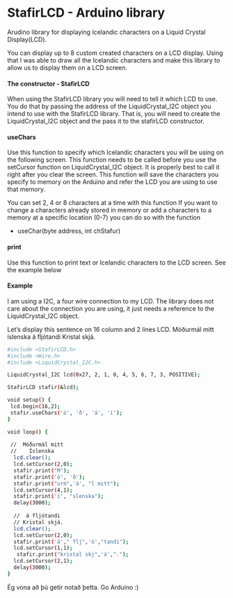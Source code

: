# StafirLCD - Arduino library
Arudino library for displaying Icelandic characters on a Liquid Crystal Display(LCD).

You can display up to 8 custom created characters on a LCD display.  Using that I was able to draw all the Icelandic characters and make this library to allow us to display them on a LCD screen.

#### The constructor - StafirLCD
When using the StafirLCD library you will need to tell it which LCD to use.  
You do that by passing the address of the LiquidCrystal_I2C object you 
intend to use with the StafirLCD library.  That is,  you will need to create 
the LiquidCrystal_I2C object and the pass it to the stafirLCD constructor. 

#### useChars
Use this function to specify which Icelandic characters you will be using on the following screen.  This function needs to be called before you use the setCursor function on LiquidCrystal_I2C object.  It is properly best to call it right after you clear the screen. This function will save the characters you specify to memory on the Arduino and refer the LCD you are using to use that memory.

You can set 2, 4 or 8 characters at a time with this function
If you want to change a characters already stored in memory or add a characters to a memory at a specific location (0-7) you can do so with the function 
*   useChar(byte address, int chStafur) 


#### print
Use this function to print text or Icelandic characters to the LCD screen.  See the example below

#### Example
I am using a I2C, a four wire connection to my LCD.  The library does not care about the connection you are using, it just needs a reference to the  LiquidCrystal_I2C object.

Let’s display this sentence on 16 column and 2 lines LCD. 
Móðurmál mitt íslenska á fljótandi Kristal skjá.

 ```sh
#include <StafirLCD.h>
#include <Wire.h> 
#include <LiquidCrystal_I2C.h>

LiquidCrystal_I2C lcd(0x27, 2, 1, 0, 4, 5, 6, 7, 3, POSITIVE);

StafirLCD stafir(&lcd);

void setup() {
  lcd.begin(16,2);
  stafir.useChars('ó', 'ð', 'á', 'í');
}

void loop() {
  
  //  Móðurmál mitt 
  //    Íslenska
   lcd.clear();
   lcd.setCursor(2,0);
   stafir.print("M");
   stafir.print('ó', 'ð');
   stafir.print("urm",'á', "l mitt");
   lcd.setCursor(4,1);
   stafir.print('í', "slenska");
   delay(3000);
   
   //  á fljótandi   
   // Kristal skjá. 
   lcd.clear();
   lcd.setCursor(2,0);
   stafir.print('á'," flj",'ó',"tandi");
   lcd.setCursor(1,1);
    stafir.print("kristal skj",'á',"."); 
   lcd.setCursor(2,1);
   delay(3000);
}
 ```

Ég vona að þú getir notað þetta.  Go Arduino :)

